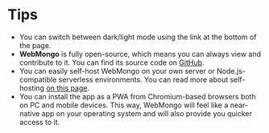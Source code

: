 # Tips

- You can switch between dark/light mode using the link at the bottom of the
page.
- **WebMongo** is fully open-source, which means you can always view and
contribute to it. You can find its source code on [GitHub][github].
- You can easily self-host WebMongo on your own server or Node.js-compatible
serverless environments. You can read more about self-hosting
[on this page](./deployment).
- You can install the app as a PWA from Chromium-based browsers both on PC and
mobile devices. This way, WebMongo will feel like a near-native app on your
operating system and will also provide you quicker access to it.

[github]: https://github.com/jozsefsallai/webmongo
